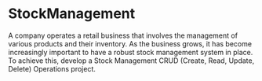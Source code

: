 # StockManagement
A company operates a retail business that involves the management of various products and their inventory. As the business grows, it has become increasingly important to have a robust stock management system in place. To achieve this, develop a Stock Management CRUD (Create, Read, Update, Delete) Operations project. 
